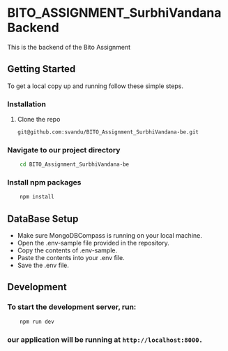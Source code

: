 # BITO_ASSIGNMENT_SurbhiVandana Backend

This is the backend of the Bito Assignment

## Getting Started

To get a local copy up and running follow these simple steps.

### Installation

1. Clone the repo
   ```sh
   git@github.com:svandu/BITO_Assignment_SurbhiVandana-be.git

### Navigate to our project directory 
```sh
    cd BITO_Assignment_SurbhiVandana-be
```

### Install npm packages
```sh
    npm install
```

## DataBase Setup

- Make sure MongoDBCompass is running on your local machine.
- Open the .env-sample file provided in the repository.
- Copy the contents of .env-sample.
- Paste the contents into your .env file.
- Save the .env file.

## Development

### To start the development server, run:

```sh
    npm run dev
```

### our application will be running at `http://localhost:8000.`
